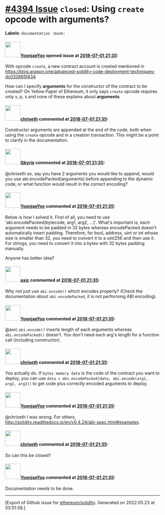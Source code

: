 # [\#4394 Issue](https://github.com/ethereum/solidity/issues/4394) `closed`: Using `create` opcode with arguments?
**Labels**: `documentation :book:`


#### <img src="https://avatars.githubusercontent.com/u/938997?v=4" width="50">[YoonjaeYoo](https://github.com/YoonjaeYoo) opened issue at [2018-07-01 21:35](https://github.com/ethereum/solidity/issues/4394):

With opcode `create`, a new contract account is created mentioned in https://blog.aragon.one/advanced-solidity-code-deployment-techniques-dc032665f434.

How can I specify **arguments** for the constructor of the contract to be created?
On Yellow Paper of Ethereum, it only says `create` opcode requires only v, p, s and none of these explains about **arguments**.

#### <img src="https://avatars.githubusercontent.com/u/9073706?v=4" width="50">[chriseth](https://github.com/chriseth) commented at [2018-07-01 21:35](https://github.com/ethereum/solidity/issues/4394#issuecomment-401767323):

Constructor arguments are appended at the end of the code, both when using the `create` opcode and in a creation transaction. This might be a point to clarify in the documentation.

#### <img src="https://avatars.githubusercontent.com/u/2153990?u=9fbdaed49ea334a15308c052a0c3ce9072c776c9&v=4" width="50">[Qkyrie](https://github.com/Qkyrie) commented at [2018-07-01 21:35](https://github.com/ethereum/solidity/issues/4394#issuecomment-412084264):

@chriseth 
so, say you have 2 arguments you would like to append, would you use abi.encodePacked(arguments) before appending to the dynamic code, or what function would result in the correct encoding?

#### <img src="https://avatars.githubusercontent.com/u/938997?v=4" width="50">[YoonjaeYoo](https://github.com/YoonjaeYoo) commented at [2018-07-01 21:35](https://github.com/ethereum/solidity/issues/4394#issuecomment-412256665):

Below is how I solved it. First of all, you need to use 'abi.encodePacked(bytecode, arg1, arg2, ...)'. What's important is, each argument needs to be padded in 32 bytes whereas encodePacked doesn't automatically insert padding. Therefore, for bool, address, uint or int whose size is smaller than 32, you need to convert it to a uint256 and then use it. For strings, you need to convert it into a bytes with 32 bytes padding manually.

Anyone has better idea?

#### <img src="https://avatars.githubusercontent.com/u/20340?v=4" width="50">[axic](https://github.com/axic) commented at [2018-07-01 21:35](https://github.com/ethereum/solidity/issues/4394#issuecomment-412280293):

Why not just use `abi.encode()` which encodes properly? (Check the documentation about `abi.encodePacked`, it is not performing ABI encoding).

#### <img src="https://avatars.githubusercontent.com/u/938997?v=4" width="50">[YoonjaeYoo](https://github.com/YoonjaeYoo) commented at [2018-07-01 21:35](https://github.com/ethereum/solidity/issues/4394#issuecomment-412426808):

@axic 
`abi.encode()` inserts length of each arguments whereas `abi.encodePacked()` doesn't. You don't need each arg's length for a function call (including constructor).

#### <img src="https://avatars.githubusercontent.com/u/9073706?v=4" width="50">[chriseth](https://github.com/chriseth) commented at [2018-07-01 21:35](https://github.com/ethereum/solidity/issues/4394#issuecomment-412494169):

You actually do. If `bytes memory data`  is the code of the contract you want to deploy, you can use `data = abi.encodePacked(data, abi.encode(arg1, arg2, arg3))` to get code plus correctly encoded arguments to deploy.

#### <img src="https://avatars.githubusercontent.com/u/938997?v=4" width="50">[YoonjaeYoo](https://github.com/YoonjaeYoo) commented at [2018-07-01 21:35](https://github.com/ethereum/solidity/issues/4394#issuecomment-412926104):

@chriseth I was wrong. For others, http://solidity.readthedocs.io/en/v0.4.24/abi-spec.html#examples.

#### <img src="https://avatars.githubusercontent.com/u/9073706?v=4" width="50">[chriseth](https://github.com/chriseth) commented at [2018-07-01 21:35](https://github.com/ethereum/solidity/issues/4394#issuecomment-412939074):

So can this be closed?

#### <img src="https://avatars.githubusercontent.com/u/938997?v=4" width="50">[YoonjaeYoo](https://github.com/YoonjaeYoo) commented at [2018-07-01 21:35](https://github.com/ethereum/solidity/issues/4394#issuecomment-413101508):

Documentation needs to be done.


-------------------------------------------------------------------------------



[Export of Github issue for [ethereum/solidity](https://github.com/ethereum/solidity). Generated on 2022.05.23 at 03:51:38.]
